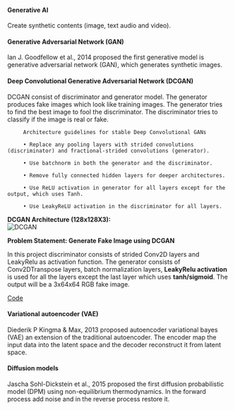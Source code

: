 #### Generative AI 

Create synthetic contents (image, text audio and video).

#### Generative Adversarial Network (GAN)

Ian J. Goodfellow et al., 2014 proposed the first generative model is generative adversarial network (GAN), which generates synthetic images.

#### Deep Convolutional Generative Adversarial Network (DCGAN)

DCGAN consist of discriminator and generator model. The generator produces fake images which look like training images. The generator tries to find the best image to fool the discriminator. The discriminator tries to classify if the image is real or fake.
   
         Architecture guidelines for stable Deep Convolutional GANs

         • Replace any pooling layers with strided convolutions (discriminator) and fractional-strided convolutions (generator).

         • Use batchnorm in both the generator and the discriminator.

         • Remove fully connected hidden layers for deeper architectures.

         • Use ReLU activation in generator for all layers except for the output, which uses Tanh.

         • Use LeakyReLU activation in the discriminator for all layers.

**DCGAN Architecture (128x128X3):**     
<img src="https://github.com/DhanyaJayanA/Generative-AI/blob/main/Untitled.jpg" alt="DCGAN">        
                 
**Problem Statement: Generate Fake Image using DCGAN**

In this project discriminator consists of strided Conv2D layers and LeakyRelu as activation function. The generator consists of Conv2DTranspose layers, batch normalization layers, **LeakyRelu activation** is used for all the layers except the last layer which uses **tanh/sigmoid**. The output will be a 3x64x64 RGB fake image.

<a href="https://github.com/DhanyaJayanA/Generative-AI/blob/main/GenerateFakeImage_DCGAN.ipynb">Code</a>

#### Variational autoencoder (VAE)

Diederik P Kingma & Max, 2013 proposed autoencoder variational bayes (VAE) an extension of the traditional autoencoder.  The encoder map the input data into the latent space and the decoder reconstruct it from latent space.

#### Diffusion models

Jascha Sohl-Dickstein et al., 2015 proposed the first diffusion probabilistic model (DPM) using non-equilibrium thermodynamics. In the forward process add noise and in the reverse process restore it. 

